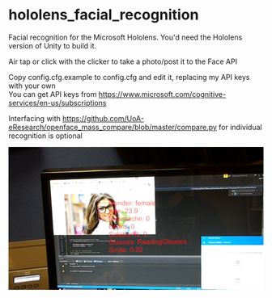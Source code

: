 # hololens_facial_recognition
Facial recognition for the Microsoft Hololens. You'd need the Hololens version of Unity to build it.  

Air tap or click with the clicker to take a photo/post it to the Face API  
  
Copy config.cfg.example to config.cfg and edit it, replacing my API keys with your own  
You can get API keys from https://www.microsoft.com/cognitive-services/en-us/subscriptions  

Interfacing with https://github.com/UoA-eResearch/openface_mass_compare/blob/master/compare.py for individual recognition is optional  

![Screenshot](screenshot.jpg)

